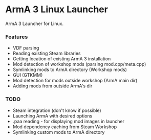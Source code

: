 # ArmA 3 Linux Launcher

ArmA 3 Launcher for Linux.

### Features

* VDF parsing
* Reading existing Steam libraries
* Getting location of existing ArmA 3 installation
* Mod detection of workshop mods (parsing mod.cpp/meta.cpp)
* Symlinking mods to ArmA directory (Workshop mods)
* GUI (GTKMM)
* Mod detection for mods outside workshop (ArmA main dir)
* Adding mods from outside ArmA's dir

### TODO

* Steam integration (don't know if possible)
* Launching ArmA with desired options
* .paa reading - for displaying mod images in launcher
* Mod dependency caching from Steam Workshop
* Symlinking custom mods to ArmA directory